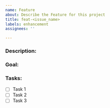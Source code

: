 ```yaml
---
name: Feature
about: Describe the Feature for this project
title: feat-<issue_name>
labels: enhancement
assignees: ''

---
```


### Description:

### Goal:

### Tasks:
- [ ] Task 1
- [ ] Task 2
- [ ] Task 3
